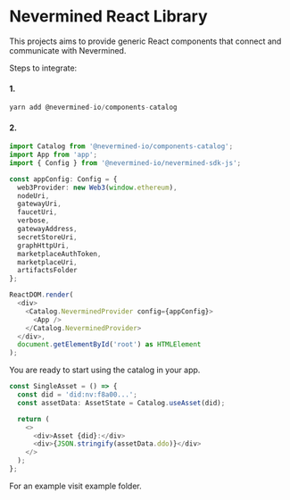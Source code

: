 # Nevermined React Library

This projects aims to provide generic React components that
connect and communicate with Nevermined.

Steps to integrate:

#### 1.
```typescript
yarn add @nevermined-io/components-catalog
```

#### 2.
```typescript
import Catalog from '@nevermined-io/components-catalog';
import App from 'app';
import { Config } from '@nevermined-io/nevermined-sdk-js';

const appConfig: Config = {
  web3Provider: new Web3(window.ethereum),
  nodeUri,
  gatewayUri,
  faucetUri,
  verbose,
  gatewayAddress,
  secretStoreUri,
  graphHttpUri,
  marketplaceAuthToken,
  marketplaceUri,
  artifactsFolder
};

ReactDOM.render(
  <div>
    <Catalog.NeverminedProvider config={appConfig}>
      <App />
    </Catalog.NeverminedProvider>
  </div>,
  document.getElementById('root') as HTMLElement
);
```

You are ready to start using the catalog in your app.


```typescript
const SingleAsset = () => {
  const did = 'did:nv:f8a00...';
  const assetData: AssetState = Catalog.useAsset(did);

  return (
    <>
      <div>Asset {did}:</div>
      <div>{JSON.stringify(assetData.ddo)}</div>
    </>
  );
};

```

For an example visit example folder.
